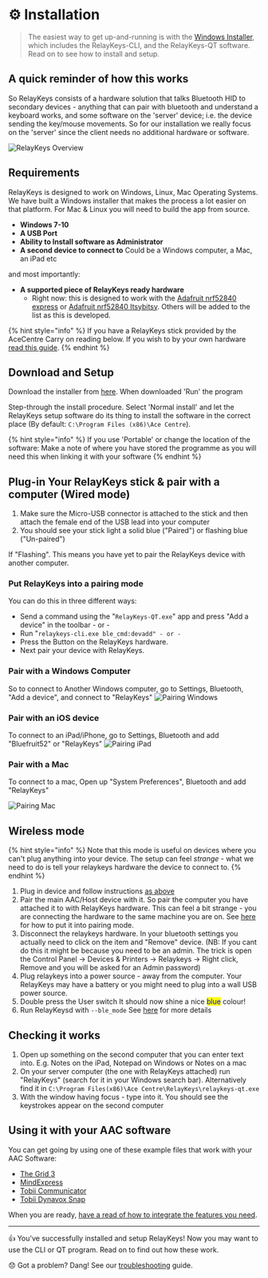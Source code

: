 # ⚙️ Installation

> The easiest way to get up-and-running is with the [Windows Installer](https://github.com/AceCentre/RelayKeys/releases/latest), which includes the RelayKeys-CLI, and the RelayKeys-QT software. Read on to see how to install and setup.

## A quick reminder of how this works

So RelayKeys consists of a hardware solution that talks Bluetooth HID to secondary devices - anything that can pair with bluetooth and understand a keyboard works, and some software on the 'server' device; i.e. the device sending the key/mouse movements. So for our installation we really focus on the 'server' since the client needs no additional hardware or software.

![RelayKeys Overview](.gitbook/assets/overview.png)

## Requirements

RelayKeys is designed to work on Windows, Linux, Mac Operating Systems. We have built a Windows installer that makes the process a lot easier on that platform. For Mac & Linux you will need to build the app from source.

* **Windows 7-10**
* **A USB Port**
* **Ability to Install software as Administrator**
* **A second device to connect to** Could be a Windows computer, a Mac, an iPad etc

and most importantly:

* **A supported piece of RelayKeys ready hardware**
  * Right now: this is designed to work with the [Adafruit nrf52840 express](https://www.adafruit.com/product/4062) or [Adafruit nrf52840 Itsybitsy](https://www.adafruit.com/product/4481). Others will be added to the list as this is developed.

{% hint style="info" %}
If you have a RelayKeys stick provided by the AceCentre Carry on reading below. If you wish to by your own hardware [read this guide](../technical/supported-boards.html).
{% endhint %}

## Download and Setup

Download the installer from [here](https://github.com/AceCentre/RelayKeys/releases/latest). When downloaded 'Run' the program

Step-through the install procedure. Select 'Normal install' and let the RelayKeys setup software do its thing to install the software in the correct place (By default: `C:\Program Files (x86)\Ace Centre`).

{% hint style="info" %}
If you use 'Portable' or change the location of the software: Make a note of where you have stored the programme as you will need this when linking it with your software
{% endhint %}

## Plug-in Your RelayKeys stick & pair with a computer (Wired mode)

1. Make sure the Micro-USB connector is attached to the stick and then attach the female end of the USB lead into your computer
2. You should see your stick light a solid blue ("Paired") or flashing blue ("Un-paired")

If "Flashing". This means you have yet to pair the RelayKeys device with another computer.

### Put RelayKeys into a pairing mode

You can do this in three different ways:

* Send a command using the "`RelayKeys-QT.exe`" app and press "Add a device" in the toolbar - or -
* Run "`relaykeys-cli.exe ble_cmd:devadd" - or -`
* Press the Button on the RelayKeys hardware.
* Next pair your device with RelayKeys.

### Pair with a Windows Computer

So to connect to Another Windows computer, go to Settings, Bluetooth, "Add a device", and connect to "RelayKeys" ![Pairing Windows](.gitbook/assets/windows-pairing.gif)

### Pair with an iOS device

To connect to an iPad/iPhone, go to Settings, Bluetooth and add "Bluefruit52" or "RelayKeys" ![Pairing iPad](.gitbook/assets/ipad-pairing.gif)

### Pair with a Mac

To connect to a mac, Open up "System Preferences", Bluetooth and add "RelayKeys"

![Pairing Mac](.gitbook/assets/mac-pairing.gif)

## Wireless mode

{% hint style="info" %}
Note that this mode is useful on devices where you can't plug anything into your device. The setup can feel _strange -_ what we need to do is tell your relaykeys hardware the device to connect to.&#x20;
{% endhint %}

1. Plug in device and follow instructions [as above](installation.md#plug-in-your-relaykeys-stick-and-pair-with-a-computer-wired-mode)
2. Pair the main AAC/Host device with it. So pair the computer you have attached it to with RelayKeys hardware. This can feel a bit strange - you are connecting the hardware to the same machine you are on. See [here](installation.md#undefined-1) for how to put it into pairing mode.
3. Disconnect the relaykeys hardware. In your bluetooth settings you actually need to click on the item and "Remove" device. (NB: If you cant do this it might be because you need to be an admin. The trick is open the Control Panel -> Devices & Printers -> Relaykeys -> Right click, Remove and you will be asked for an Admin password)
4. Plug relaykeys into a power source - away from the computer. Your RelayKeys may have a battery or you might need to plug into a wall USB power source.&#x20;
5. Double press the User switch It should now shine a nice <mark style="color:blue;">blue</mark> colour!&#x20;
6. Run RelayKeysd with `--ble_mode` See [here](developers/relaykeys-daemon.md) for more details

## Checking it works

1. Open up something on the second computer that you can enter text into. E.g. Notes on the iPad, Notepad on Windows or Notes on a mac
2. On your server computer (the one with RelayKeys attached) run "RelayKeys" (search for it in your Windows search bar). Alternatively find it in `C:\Program Files(x86)\Ace Centre\RelayKeys\relaykeys-qt.exe`
3. With the window having focus - type into it. You should see the keystrokes appear on the second computer

## Using it with your AAC software

You can get going by using one of these example files that work with your AAC Software:

* [The Grid 3](guides/grid3.md)
* [MindExpress](guides/mindexpress.md)
* [Tobii Communicator](guides/communicator.md)
* [Tobii Dynavox Snap](guides/snap-corefirst.md)

When you are ready, [have a read of how to integrate the features you need](../guides/basic-principles.html).

***

👍 You've successfully installed and setup RelayKeys! Now you may want to use the CLI or QT program. Read on to find out how these work.

😞 Got a problem? Dang! See our [troubleshooting](../getting-started/contributing.md) guide.
